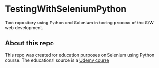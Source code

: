 # TestingWithSeleniumPython
Test repository using Python end Selenium in testing process of the S/W web development.

<h2>About this repo</h2>
This repo was created for education purposes on Selenium using Python course. The educational source is a <a href="https://www.udemy.com/course/learn-selenium-automation-in-easy-python-language/" target="_blanc">Udemy course</a>
